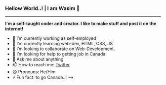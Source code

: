 ### Hellow World..! | I am Wasim 👋
__________________________________________________________________________________________

**I'm a self-taught coder and creator. I like to make stuff and post it on the internet!** 

- 🔭 I’m currently working as self-employed
- 🌱 I’m currently learning web-dev, HTML, CSS, JS
- 👯 I’m looking to collaborate on Web-Development.
- 🤔 I’m looking for help to getting job in Canada.
- 💬 Ask me about anything
- 📫 How to reach me: [Twitter](https://twitter.com/WasimKhan96)
- 😄 Pronouns: He/Him
- ⚡ Fun fact: to go Canada..! 
-->
